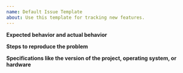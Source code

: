 ```yaml
---
name: Default Issue Template
about: Use this template for tracking new features.
---
```


**Expected behavior and actual behavior**

**Steps to reproduce the problem**

**Specifications like the version of the project, operating system, or hardware**